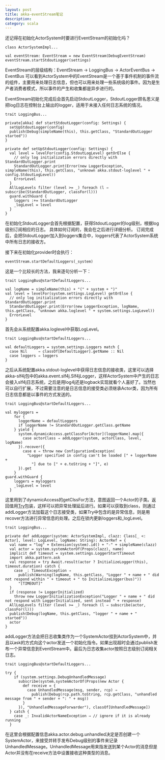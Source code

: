 ```yaml
---
layout: post
title: akka-eventStream笔记
description: 
category: scala
---
```


还记得在初始化ActorSystem时要进行EventStream的初始化吗？

	class ActorSystemImpl...
	
	val eventStream: EventStream = new EventStream(DebugEventStream)
	eventStream.startStdoutLogger(settings)


EventStream的层级结构：EventStream -> LoggingBus -> ActorEventBus -> EventBus 可以看到ActorSystem中的EventStream是一个基于事件机制的事件流的组件，主要用来处理日志信息，但也可以用来处理一些系统级的事件。因为是生产者消费者模式，所以事件的产生和收集都是异步进行的。

EventStream初始化完成后会首先启动StdoutLogger，StdoutLogger顾名思义是把log日志在控制台上输出的logger，适用于未接入任何日志系统的情况。

	trait LoggingBus...
	
	private[akka] def startStdoutLogger(config: Settings) {
      setUpStdoutLogger(config)
      publish(Debug(simpleName(this), this.getClass, "StandardOutLogger started"))
    }

	private def setUpStdoutLogger(config: Settings) {
      val level = levelFor(config.StdoutLogLevel) getOrElse {
        // only log initialization errors directly with StandardOutLogger.print
        StandardOutLogger.print(Error(new LoggerException, simpleName(this), this.getClass, "unknown akka.stdout-loglevel " + config.StdoutLogLevel))
        ErrorLevel
      }
      AllLogLevels filter (level >= _) foreach (l ⇒ subscribe(StandardOutLogger, classFor(l)))
      guard.withGuard {
        loggers :+= StandardOutLogger
        _logLevel = level
      }
    }

在初始化StdoutLogger会首先根据配置，获得StdoutLogger的log级别，根据log级别订阅相应的日志。
具体如何订阅的，我会在之后进行详细分析。
订阅完成后，会把StdoutLogger加入到loggers集合中，loggers代表了ActorSystem系统中所有日志的接收方。

接下来在初始化provider时会执行：

	eventStream.startDefaultLoggers(_system)

这是一个比较长的方法，我来逐句分析一下：

	trait LoggingBus@startDefaultLoggers...
	
	val logName = simpleName(this) + "(" + system + ")"
    val level = levelFor(system.settings.LogLevel) getOrElse {
      // only log initialization errors directly with StandardOutLogger.print
      StandardOutLogger.print(Error(new LoggerException, logName, this.getClass, "unknown akka.loglevel " + system.settings.LogLevel))
      ErrorLevel
    }

首先会从系统配置akka.loglevel中获取LogLevel。

	trait LoggingBus@startDefaultLoggers...

	val defaultLoggers = system.settings.Loggers match {
      case Nil     ⇒ classOf[DefaultLogger].getName :: Nil
      case loggers ⇒ loggers
    }

之后从系统配置akka.stdout-loglevel中获得日志信息的接收类，这里可以选择akka-slf4j包中的akka.event.slf4j.Slf4jLogger，这样ActorSystem中产生的日志会接入slf4j日志系统，之后是用log4j还是logback实现就看个人喜好了。当然也可以自行扩展，不过需要注意的是日志信息的接受类必须继承Actor类，因为所有日志信息都是以事件的方式发送的。

	trait LoggingBus@startDefaultLoggers...

	val myloggers =
        for {
          loggerName ← defaultLoggers
          if loggerName != StandardOutLogger.getClass.getName
        } yield {
          system.dynamicAccess.getClassFor[Actor](loggerName).map({
            case actorClass ⇒ addLogger(system, actorClass, level, logName)
          }).recover({
            case e ⇒ throw new ConfigurationException(
              "Logger specified in config can't be loaded [" + loggerName +
                "] due to [" + e.toString + "]", e)
          }).get
        }
	guard.withGuard {
        loggers = myloggers
        _logLevel = level
      }

这里用到了dynamicAccess的getClssFor方法，意图返回一个Actor的子类。返回值用[Try](http://bigbully.github.io/Try/)包装，这样可以把异常处理延后进行。如果可以获取到class，则通过addLogger方法加载这个日志接受类，如果Try中包含的是异常信息，则是用recover方法进行异常信息的处理。之后在锁内更新loggers和_logLevel。
		
	trait LoggingBus...	

	private def addLogger(system: ActorSystemImpl, clazz: Class[_ <: Actor], level: LogLevel, logName: String): ActorRef = {
      val name = "log" + Extension(system).id() + "-" + simpleName(clazz)
      val actor = system.systemActorOf(Props(clazz), name)
      implicit def timeout = system.settings.LoggerStartTimeout
      import akka.pattern.ask
      val response = try Await.result(actor ? InitializeLogger(this), timeout.duration) catch {
        case _: TimeoutException ⇒
          publish(Warning(logName, this.getClass, "Logger " + name + " did not respond within " + timeout + " to InitializeLogger(bus)"))
          "[TIMEOUT]"
      }
      if (response != LoggerInitialized)
        throw new LoggerInitializationException("Logger " + name + " did not respond with LoggerInitialized, sent instead " + response)
      AllLogLevels filter (level >= _) foreach (l ⇒ subscribe(actor, classFor(l)))
      publish(Debug(logName, this.getClass, "logger " + name + " started"))
      actor
    }

addLogger方法会把日志收集类作为一个SystemActor挂到ActorSystem中，并且以ask的方式向这个actor发送一个初始化指令。如果出现超时会通过publish发布一个异常信息到EventStream中。最后为日志收集actor按照日志级别订阅相关日志。

	trait LoggingBus@startDefaultLoggers...
	
	try {
        if (system.settings.DebugUnhandledMessage)
          subscribe(system.systemActorOf(Props(new Actor {
            def receive = {
              case UnhandledMessage(msg, sender, rcp) ⇒
                publish(Debug(rcp.path.toString, rcp.getClass, "unhandled message from " + sender + ": " + msg))
            }
          }), "UnhandledMessageForwarder"), classOf[UnhandledMessage])
      } catch {
        case _: InvalidActorNameException ⇒ // ignore if it is already running
      }

在这里会根据配置信息akka.actor.debug.unhandled决定是否创建一个SystemActor，来接受并转手发布Debug级别的事件来记录UnhandledMessage。UnhandledMessage用来指发送到某个Actor的消息但是Actor并没有在receive方法中设置接收这种类型的消息。







									



	



